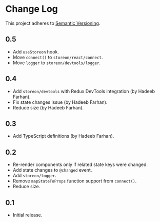 # Change Log
This project adheres to [Semantic Versioning](http://semver.org/).

## 0.5
* Add `useStoreon` hook.
* Move `connect()` to `storeon/react/connect`.
* Move `logger` to `storeon/devtools/logger`.

## 0.4
* Add `storeon/devtools` with Redux DevTools integration (by Hadeeb Farhan).
* Fix state changes issue (by Hadeeb Farhan).
* Reduce size (by Hadeeb Farhan).

## 0.3
* Add TypeScript definitions (by Hadeeb Farhan).

## 0.2
* Re-render components only if related state keys were changed.
* Add state changes to `@changed` event.
* Add `storeon/logger`.
* Remove `mapStateToProps` function support from `connect()`.
* Reduce size.

## 0.1
* Initial release.
